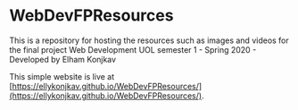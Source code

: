 # WebDevFPResources
This is a repository for hosting the resources such as images and videos for the final project Web Development UOL semester 1 - Spring 2020 - Developed by Elham Konjkav

This simple website is live at [https://ellykonjkav.github.io/WebDevFPResources/](https://ellykonjkav.github.io/WebDevFPResources/).
